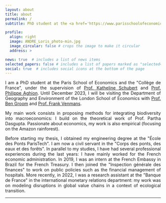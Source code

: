 ```yaml
---
layout: about
title: about
permalink: /
subtitle: PhD student at the <a href='https://www.parisschoolofeconomics.eu/'>Paris School of Economics</a>. 

profile:
  align: right
  image: ANDRE_Loris_photo-min.jpg
  image_circular: false # crops the image to make it circular
  address: >

news: true  # includes a list of news items
selected_papers: false # includes a list of papers marked as "selected={true}"
social: true  # includes social icons at the bottom of the page
---
```

<div style="text-align: justify">
  
I am a PhD student at the Paris School of Economics and the "Collège de France", under the supervision of <a href='https://www.parisschoolofeconomics.eu/en/schubert-katheline/'>Prof. Katheline Schubert</a> and <a href='https://scholar.google.com/citations?user=CPLK16oAAAAJ&hl=en'>Prof. Philippe Aghion</a>. Until December 2023, I will be visiting the Department of Geography and Environment of the London School of Economics with <a href='https://www.lse.ac.uk/granthaminstitute/profile/ben-groom/'>Prof. Ben Groom</a> and <a href='https://www.lse.ac.uk/granthaminstitute/profile/frank-venmans/'>Prof. Frank Venmans</a>.

My main work consists in proposing methods for integrating biodiversity into macroeconomics: I build on the theoretical work of Prof. Partha Dasgupta. Passionate about economics, my work is also empirical (focusing on the Amazon rainforest).
  
Before starting my thesis, I obtained my engineering degree at the "École des Ponts ParisTech". I am now a civil servant in the "Corps des ponts, des eaux et des forêts". In parallel to my studies, I have had several professional experiences during the last years: I have mainly worked for the French economic administration. In 2019, I was an intern at the French Embassy in Brazil for the French Treasury. I then joined the "Inspection générale des finances" to work on public policies such as the financial management of hospitals. More recently, in 2022, I was a research assistant at the "Banque de France" in the international monetary relations department: my work was on modeling disruptions in global value chains in a context of ecological transition.

<hr>

<!---

<blockquote> 
<a href='https://www.theses.fr/s348489'>My thesis project</a>
</blockquote>
In its 2019 report, the Intergovernmental Science-Policy Platform on Biodiversity and Ecosystem Services (IPBES) emphasized that "ensuring environmentally sound technological and social innovation, taking due account of possible rebound effects and investment regimes" is a "critical lever" to combat the deterioration of nature and its vital contributions to people. Until now, few academic contributions have been devoted to the link between economic growth, as a result of innovation, and biodiversity loss. In order to protect biodiversity, several forms of innovation may seem relevant. They can be technological, in the agricultural world or in environmental protection. They can also be social in nature: in production practices or in consumption patterns, for example. Thus, the purpose of this thesis is to answer the following question: how, and to what extent, can innovation allow reconciling economic growth and ecosystem conservation? The first empirical part of the thesis consists in understanding the nature of the technological and social innovations that have taken place in the Brazilian Amazon over the last two decades, particularly in the context of the environmental effort of the late 2000s. The objective of this component is to quantitatively measure the contribution of each type of innovation in the drastic reduction of the deforestation rate between 2004 and 2012 (increase in agricultural yields, introduction of agroecological practices, implementation of a remote sensing system of deforestation, creation of conservation units...). The theoretical component aims at refining the endogenous growth models in order to adapt them to the context of ecosystem conservation, to calibrate them, and to formulate public policy recommendations, by defining relevant methods for financing 'green' innovation.
</div>
-->
